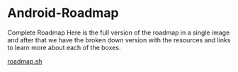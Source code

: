 # Android-Roadmap

Complete Roadmap
Here is the full version of the roadmap in a single image and after that we have the broken down version with the resources and links to learn more about each of the boxes.

[roadmap.sh](https://roadmap.sh/android)
